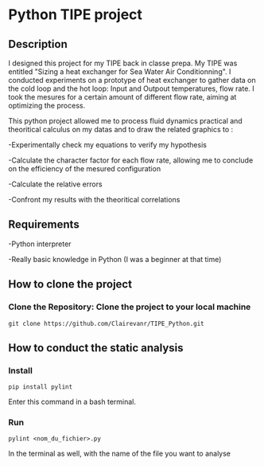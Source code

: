 # Python TIPE project 

## Description

I designed this project for my TIPE back in classe prepa. My TIPE was entitled "Sizing a heat exchanger for Sea Water Air Conditionning". I conducted experiments on a prototype of heat exchanger to gather data on the cold loop and the hot loop: Input and Outpout temperatures, flow rate. I took the mesures for a certain amount of different flow rate, aiming at optimizing the process. 

This python project allowed me to process fluid dynamics practical and theoritical calculus on my datas and to draw the related graphics to :

-Experimentally check my equations to verify my hypothesis

-Calculate the character factor for each flow rate, allowing me to conclude on the efficiency of the mesured configuration

-Calculate the relative errors

-Confront my results with the theoritical correlations



## Requirements 

-Python interpreter

-Really basic knowledge in Python (I was a beginner at that time)

## How to clone the project 

### Clone the Repository: Clone the project to your local machine
    git clone https://github.com/Clairevanr/TIPE_Python.git


## How to conduct the static analysis 

### Install 

    pip install pylint

Enter this command in a bash terminal.


### Run 

    pylint <nom_du_fichier>.py

In the terminal as well, with the name of the file you want to analyse
